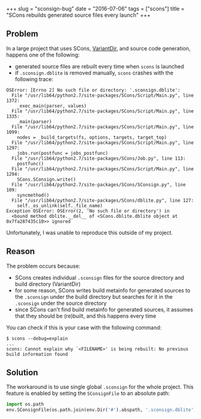 +++
slug = "sconsign-bug"
date = "2016-07-06"
tags = ["scons"]
title = "SCons rebuilds generated source files every launch"
+++

## Problem

In a large project that uses SCons, [VariantDir](https://bitbucket.org/scons/scons/wiki/VariantDir%28%29), and source code generation, happens one of the following:

* generated source files are rebuilt every time when `scons` is launched
* if `.sconsign.dblite` is removed manually, `scons` crashes with the following trace:

```none
OSError: [Errno 2] No such file or directory: '.sconsign.dblite':
  File "/usr/lib64/python2.7/site-packages/SCons/Script/Main.py", line 1372:
    _exec_main(parser, values)
  File "/usr/lib64/python2.7/site-packages/SCons/Script/Main.py", line 1335:
    _main(parser)
  File "/usr/lib64/python2.7/site-packages/SCons/Script/Main.py", line 1099:
    nodes = _build_targets(fs, options, targets, target_top)
  File "/usr/lib64/python2.7/site-packages/SCons/Script/Main.py", line 1297:
    jobs.run(postfunc = jobs_postfunc)
  File "/usr/lib64/python2.7/site-packages/SCons/Job.py", line 113:
    postfunc()
  File "/usr/lib64/python2.7/site-packages/SCons/Script/Main.py", line 1294:
    SCons.SConsign.write()
  File "/usr/lib64/python2.7/site-packages/SCons/SConsign.py", line 109:
    syncmethod()
  File "/usr/lib64/python2.7/site-packages/SCons/dblite.py", line 127:
    self._os_unlink(self._file_name)
Exception OSError: OSError(2, 'No such file or directory') in
  <bound method dblite.__del__ of <SCons.dblite.dblite object at 0x7fa287435c10>> ignored
```

Unfortunately, I was unable to reproduce this outside of my project.

## Reason

The problem occurs because:

* SCons creates individual `.sconsign` files for the source directory and build directory (VariantDir)
* for some reason, SCons writes build metainfo for generated sources to the `.sconsign` under the build directory but searches for it in the `.sconsign` under the source directory
* since SCons can't find build metainfo for generated sources, it assumes that they should be (re)built, and this happens every time

You can check if this is your case with the following command:

```
$ scons --debug=explain
...
scons: Cannot explain why `<FILENAME>' is being rebuilt: No previous build information found
```

## Solution

The workaround is to use single global `.sconsign` for the whole project. This feature is enabled by setting the `SConsignFile` to an absolute path:

```python
import os.path
env.SConsignFile(os.path.join(env.Dir('#').abspath, '.sconsign.dblite'))
```
